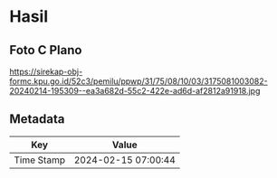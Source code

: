 # Hasil

## Foto C Plano

https://sirekap-obj-formc.kpu.go.id/52c3/pemilu/ppwp/31/75/08/10/03/3175081003082-20240214-195309--ea3a682d-55c2-422e-ad6d-af2812a91918.jpg


## Metadata

| Key        | Value               |
| ---------- | ------------------- |
| Time Stamp | 2024-02-15 07:00:44 |



